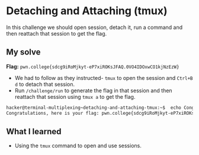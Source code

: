# Detaching and Attaching (tmux)
In this challenge we should open session, detach it, run a command and then reattach that session to get the flag.

## My solve
**Flag:** `pwn.college{sdcg9iRoMjkyt-eP7xiROKsJFAQ.0VO4IDOxwCO1kjNzEzW}`

- We had to follow as they instructed- `tmux` to open the session and `Ctrl+B d` to detach that session.
- Run `/challenge/run` to generate the flag in that session and then reattach that session using `tmux a` to get the flag.

```bash
hacker@terminal-multiplexing~detaching-and-attaching-tmux:~$  echo Congratulations, here is your flag: pwn.college{sdcg9iRoMjkyt-eP7xiROKsJFAQ.0VO4IDOxwCO1kjNzEzW}
Congratulations, here is your flag: pwn.college{sdcg9iRoMjkyt-eP7xiROKsJFAQ.0VO4IDOxwCO1kjNzEzW}
```
## What I learned
- Using the `tmux` command to open and use sessions.
